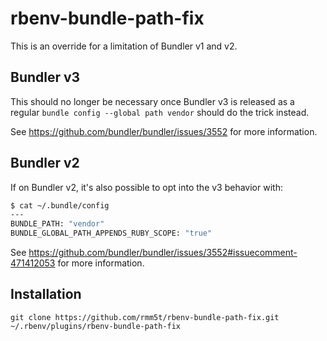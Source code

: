 # rbenv-bundle-path-fix

This is an override for a limitation of Bundler v1 and v2.

## Bundler v3

This should no longer be necessary once Bundler v3 is released as a regular
`bundle config --global path vendor` should do the trick instead.

See https://github.com/bundler/bundler/issues/3552 for more information.

## Bundler v2

If on Bundler v2, it's also possible to opt into the v3 behavior with:

``` sh
$ cat ~/.bundle/config
---
BUNDLE_PATH: "vendor"
BUNDLE_GLOBAL_PATH_APPENDS_RUBY_SCOPE: "true"
```

See https://github.com/bundler/bundler/issues/3552#issuecomment-471412053 for more information.


## Installation

```
git clone https://github.com/rmm5t/rbenv-bundle-path-fix.git ~/.rbenv/plugins/rbenv-bundle-path-fix
```
